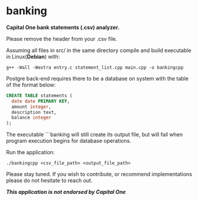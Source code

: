 # banking

**Capital One bank statements (.csv) analyzer.**

Please remove the header from your .csv file. 

Assuming all files in src/ in the same directory compile and build executable in Linux(**Debian**) with:

```
g++ -Wall -Wextra entry.c statement_list.cpp main.cpp -o bankingcpp
```

Postgre back-end requires there to be a database on system with the table of the format below: 

```sql
CREATE TABLE statements (
  date date PRIMARY KEY,
  amount integer,
  description text,
  balance integer
);
```

The executable ```banking will still create its output file, but will fail when program execution begins for database operations.

Run the application: 

```
./bankingcpp <csv_file_path> <output_file_path> 
```


Please stay tuned. If you wish to contribute, or recommend implementations please do not hesitate to reach out. 


***This application is not endorsed by Capital One***

